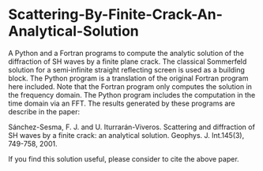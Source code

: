 # Scattering-By-Finite-Crack-An-Analytical-Solution
A Python and a Fortran programs to compute the analytic solution of the diffraction of SH waves by a finite plane crack. The classical Sommerfeld solution for a semi‐infinite straight reflecting screen is used as a building block. The Python program is a translation of the
original Fortran program here included. Note that the Fortran program only computes the solution in the frequency domain. The Python program includes the computation in the time domain via an FFT. The results generated by these programs are describe in the paper:

Sánchez-Sesma, F. J. and U. Iturrarán-Viveros. Scattering and diffraction of SH waves by a finite crack: an analytical solution. Geophys. J. Int.145(3), 749-758, 2001.

If you find this solution useful, please consider to cite the above paper.
